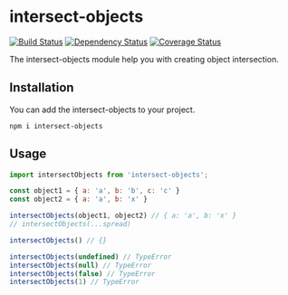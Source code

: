 # intersect-objects

[![Build Status](https://travis-ci.org/mjancarik/intersect-objects.svg?branch=master)](https://travis-ci.org/mjancarik/intersect-objects) [![Dependency Status](https://david-dm.org/mjancarik/intersect-objects.svg)](https://david-dm.org/mjancarik/intersect-objects) [![Coverage Status](https://coveralls.io/repos/github/mjancarik/intersect-objects/badge.svg?branch=master)](https://coveralls.io/github/mjancarik/intersect-objects?branch=master)

The intersect-objects module help you with creating object intersection.

## Installation

You can add the intersect-objects to your project.

```
npm i intersect-objects
```

## Usage

```javascript
import intersectObjects from 'intersect-objects';

const object1 = { a: 'a', b: 'b', c: 'c' }
const object2 = { a: 'a', b: 'x' }

intersectObjects(object1, object2) // { a: 'a', b: 'x' }
// intersectObjects(...spread)

intersectObjects() // {}

intersectObjects(undefined) // TypeError
intersectObjects(null) // TypeError
intersectObjects(false) // TypeError
intersectObjects(1) // TypeError

```
